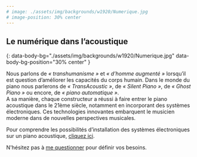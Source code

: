 ```yaml
---
# image: ./assets/img/backgrounds/w1920/Numerique.jpg
# image-position: 30% center
---
```


## Le numérique dans l’acoustique
{: data-body-bg="./assets/img/backgrounds/w1920/Numerique.jpg" data-body-bg-position="30% center" }

Nous parlons de _« transhumanisme »_ et _« d’homme augmenté »_ lorsqu’il est question d’améliorer les capacités du corps humain. Dans le monde du piano nous parlerons de _« TransAcoustic »_, de _« Silent Piano »_, de _« Ghost Piano »_ ou encore, de _« piano automatique »_.  
A sa manière, chaque constructeur a réussi à faire entrer le piano acoustique dans le 21ème siècle, notamment en incorporant des systèmes électroniques. Ces technologies innovantes embarquent le musicien moderne dans de nouvelles perspectives musicales.

Pour comprendre les possibilités d’installation des systèmes électroniques sur un piano acoustique, [cliquez ici](#).

N'hésitez pas à [me questionner](./#contact) pour définir vos besoins. 

